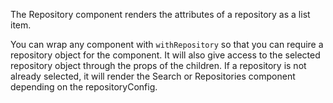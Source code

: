 The Repository component renders the attributes of a repository as a list item.

You can wrap any component with `withRepository` so that you can require a repository object for the component.
It will also give access to the selected repository object through the props of the children.
If a repository is not already selected, it will render the Search or Repositories component depending on the repositoryConfig.
